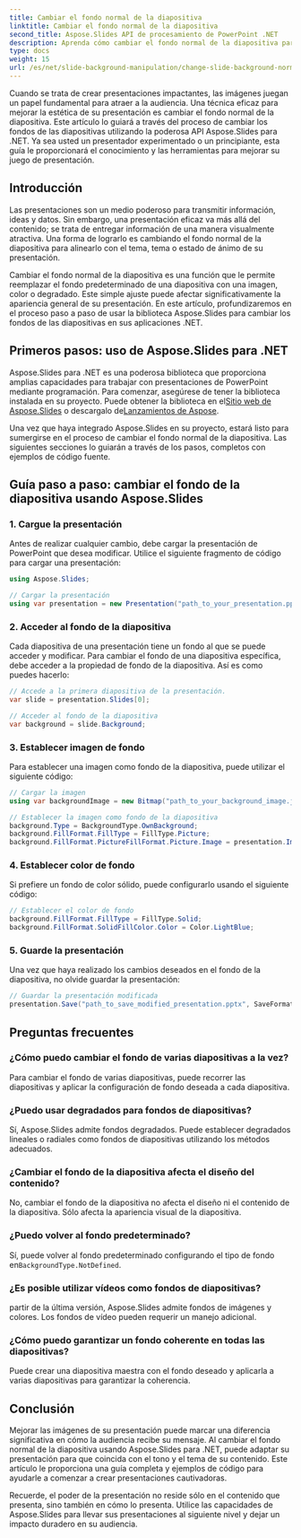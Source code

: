 ```yaml
---
title: Cambiar el fondo normal de la diapositiva
linktitle: Cambiar el fondo normal de la diapositiva
second_title: Aspose.Slides API de procesamiento de PowerPoint .NET
description: Aprenda cómo cambiar el fondo normal de la diapositiva para cautivar a su audiencia. Siga esta guía completa utilizando Aspose.Slides para .NET, completa con instrucciones paso a paso y ejemplos de código.
type: docs
weight: 15
url: /es/net/slide-background-manipulation/change-slide-background-normal/
---
```


Cuando se trata de crear presentaciones impactantes, las imágenes juegan un papel fundamental para atraer a la audiencia. Una técnica eficaz para mejorar la estética de su presentación es cambiar el fondo normal de la diapositiva. Este artículo lo guiará a través del proceso de cambiar los fondos de las diapositivas utilizando la poderosa API Aspose.Slides para .NET. Ya sea usted un presentador experimentado o un principiante, esta guía le proporcionará el conocimiento y las herramientas para mejorar su juego de presentación.

## Introducción

Las presentaciones son un medio poderoso para transmitir información, ideas y datos. Sin embargo, una presentación eficaz va más allá del contenido; se trata de entregar información de una manera visualmente atractiva. Una forma de lograrlo es cambiando el fondo normal de la diapositiva para alinearlo con el tema, tema o estado de ánimo de su presentación.

Cambiar el fondo normal de la diapositiva es una función que le permite reemplazar el fondo predeterminado de una diapositiva con una imagen, color o degradado. Este simple ajuste puede afectar significativamente la apariencia general de su presentación. En este artículo, profundizaremos en el proceso paso a paso de usar la biblioteca Aspose.Slides para cambiar los fondos de las diapositivas en sus aplicaciones .NET.

## Primeros pasos: uso de Aspose.Slides para .NET

 Aspose.Slides para .NET es una poderosa biblioteca que proporciona amplias capacidades para trabajar con presentaciones de PowerPoint mediante programación. Para comenzar, asegúrese de tener la biblioteca instalada en su proyecto. Puede obtener la biblioteca en el[Sitio web de Aspose.Slides](https://reference.aspose.com/slides/net/) o descargalo de[Lanzamientos de Aspose](https://releases.aspose.com/slides/net/).

Una vez que haya integrado Aspose.Slides en su proyecto, estará listo para sumergirse en el proceso de cambiar el fondo normal de la diapositiva. Las siguientes secciones lo guiarán a través de los pasos, completos con ejemplos de código fuente.

## Guía paso a paso: cambiar el fondo de la diapositiva usando Aspose.Slides

### 1. Cargue la presentación

Antes de realizar cualquier cambio, debe cargar la presentación de PowerPoint que desea modificar. Utilice el siguiente fragmento de código para cargar una presentación:

```csharp
using Aspose.Slides;

// Cargar la presentación
using var presentation = new Presentation("path_to_your_presentation.pptx");
```

### 2. Acceder al fondo de la diapositiva

Cada diapositiva de una presentación tiene un fondo al que se puede acceder y modificar. Para cambiar el fondo de una diapositiva específica, debe acceder a la propiedad de fondo de la diapositiva. Así es como puedes hacerlo:

```csharp
// Accede a la primera diapositiva de la presentación.
var slide = presentation.Slides[0];

// Acceder al fondo de la diapositiva
var background = slide.Background;
```

### 3. Establecer imagen de fondo

Para establecer una imagen como fondo de la diapositiva, puede utilizar el siguiente código:

```csharp
// Cargar la imagen
using var backgroundImage = new Bitmap("path_to_your_background_image.jpg");

// Establecer la imagen como fondo de la diapositiva
background.Type = BackgroundType.OwnBackground;
background.FillFormat.FillType = FillType.Picture;
background.FillFormat.PictureFillFormat.Picture.Image = presentation.Images.AddImage(backgroundImage);
```

### 4. Establecer color de fondo

Si prefiere un fondo de color sólido, puede configurarlo usando el siguiente código:

```csharp
// Establecer el color de fondo
background.FillFormat.FillType = FillType.Solid;
background.FillFormat.SolidFillColor.Color = Color.LightBlue;
```

### 5. Guarde la presentación

Una vez que haya realizado los cambios deseados en el fondo de la diapositiva, no olvide guardar la presentación:

```csharp
// Guardar la presentación modificada
presentation.Save("path_to_save_modified_presentation.pptx", SaveFormat.Pptx);
```

## Preguntas frecuentes

### ¿Cómo puedo cambiar el fondo de varias diapositivas a la vez?

Para cambiar el fondo de varias diapositivas, puede recorrer las diapositivas y aplicar la configuración de fondo deseada a cada diapositiva.

### ¿Puedo usar degradados para fondos de diapositivas?

Sí, Aspose.Slides admite fondos degradados. Puede establecer degradados lineales o radiales como fondos de diapositivas utilizando los métodos adecuados.

### ¿Cambiar el fondo de la diapositiva afecta el diseño del contenido?

No, cambiar el fondo de la diapositiva no afecta el diseño ni el contenido de la diapositiva. Sólo afecta la apariencia visual de la diapositiva.

### ¿Puedo volver al fondo predeterminado?

 Sí, puede volver al fondo predeterminado configurando el tipo de fondo en`BackgroundType.NotDefined`.

### ¿Es posible utilizar vídeos como fondos de diapositivas?

partir de la última versión, Aspose.Slides admite fondos de imágenes y colores. Los fondos de vídeo pueden requerir un manejo adicional.

### ¿Cómo puedo garantizar un fondo coherente en todas las diapositivas?

Puede crear una diapositiva maestra con el fondo deseado y aplicarla a varias diapositivas para garantizar la coherencia.

## Conclusión

Mejorar las imágenes de su presentación puede marcar una diferencia significativa en cómo la audiencia recibe su mensaje. Al cambiar el fondo normal de la diapositiva usando Aspose.Slides para .NET, puede adaptar su presentación para que coincida con el tono y el tema de su contenido. Este artículo le proporciona una guía completa y ejemplos de código para ayudarle a comenzar a crear presentaciones cautivadoras.

Recuerde, el poder de la presentación no reside sólo en el contenido que presenta, sino también en cómo lo presenta. Utilice las capacidades de Aspose.Slides para llevar sus presentaciones al siguiente nivel y dejar un impacto duradero en su audiencia.